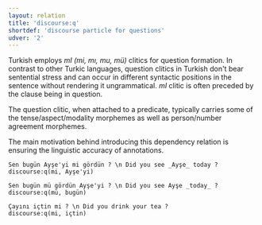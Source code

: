 ```yaml
---
layout: relation
title: 'discourse:q'
shortdef: 'discourse particle for questions'
udver: '2'
---
```


Turkish employs _mI (mi, mı, mu, mü)_ clitics for question 
formation. In contrast to other Turkic languages, question 
clitics in Turkish don't bear sentential stress and can occur 
in different syntactic positions in the sentence without
rendering it ungrammatical. _mI_ clitic is often preceded
by the clause being in question.

The question clitic, when attached to a predicate, typically 
carries some of the tense/aspect/modality morphemes as well 
as person/number agreement morphemes.

The main motivation behind introducing this dependency
relation is ensuring the linguistic accuracy of annotations.

~~~ sdparse
Sen bugün Ayşe'yi mi gördün ? \n Did you see _Ayşe_ today ?
discourse:q(mi, Ayşe'yi)
~~~

~~~ sdparse
Sen bugün mü gördün Ayşe'yi ? \n Did you see Ayşe _today_ ?
discourse:q(mü, bugün)
~~~

~~~ sdparse
Çayını içtin mi ? \n Did you drink your tea ?
discourse:q(mi, içtin)
~~~

<!-- Interlanguage links updated Ne 5. května 2024, 18:21:09 CEST -->
